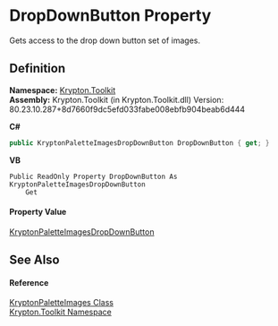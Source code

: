 # DropDownButton Property


Gets access to the drop down button set of images.



## Definition
**Namespace:** <a href="79d2eac2-21f4-54ff-7552-b20c33c30600.md">Krypton.Toolkit</a>  
**Assembly:** Krypton.Toolkit (in Krypton.Toolkit.dll) Version: 80.23.10.287+8d7660f9dc5efd033fabe008ebfb904beab6d444

**C#**
``` C#
public KryptonPaletteImagesDropDownButton DropDownButton { get; }
```
**VB**
``` VB
Public ReadOnly Property DropDownButton As KryptonPaletteImagesDropDownButton
	Get
```



#### Property Value
<a href="469ce6e8-f176-509e-c0cf-8b0067aae53b.md">KryptonPaletteImagesDropDownButton</a>

## See Also


#### Reference
<a href="81ba49cf-9c2e-4aee-d9b8-8dda4b14fffa.md">KryptonPaletteImages Class</a>  
<a href="79d2eac2-21f4-54ff-7552-b20c33c30600.md">Krypton.Toolkit Namespace</a>  
